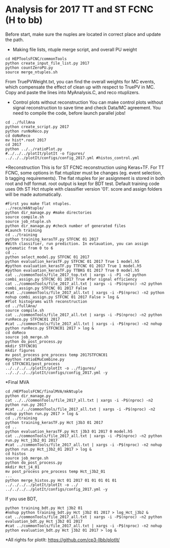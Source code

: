 # Analysis for 2017 TT and ST FCNC (H to bb)

Before start, make sure the nuples are located in correct place and update the path.

  * Making file lists, ntuple merge script,  and overall PU weight
```{.Bash}
cd HEPToolsFCNC/commonTools
python create_input_file_list.py 2017
python countZeroPU.py
source merge_ntuples.sh
```
From TruePVWeight.txt, you can find the overall weights for MC events, which compensate the effect of clean up with respect to TruePV in MC. Copy and paste the lines into MyAnalysis.C, and reco ntuplizers.

  * Control plots without reconstruction
You can make control plots without signal reconstruction to save time and check Data/MC agreement. You need to compile the code, before launch parallel jobs!
```{.Bash}
cd ../fullAna
python create_script.py 2017
python runNoReco.py
cd doNoReco
mv hist*.root 2017
cd 2017
python ../../ratioPlot.py
#../../../plotIt/plotIt -o figures/ ../../../plotIt/configs/config_2017.yml #histos_control.yml
```
  *Reconstruction
This is for ST FCNC reconstruction using Keras+TF. For TT FCNC, some options in flat ntuplizer must be changes (eg. event selection, b tagging requirements). The flat ntuples for jer assignment is stored in both root and hdf format. root output is kept for BDT test. Default training code uses 0th ST Hct ntuple with classifier version '01'. score and assign folders will be made automatically.
```{.Bash}
#First you make flat ntuples.
../reco/mkNtuple/
python dir_manage.py #make directories
source compile.sh
source job_ntuple.sh
python dir_manage.py #check number of generated files
#Launch training
cd ../training
python training_kerasTF.py STFCNC 01 2017
#With classifier, run prediction. In evlauation, you can assign sytematic from 0 to 6
cd ..
python select_model.py STFCNC 01 2017
python evaluation_kerasTF.py STFCNC 01 2017 True 1 model.h5
#python evaluation_kerasTF.py TTFCNC 01 2017 True 1 model.h5
#python evaluation_kerasTF.py TTBKG 01 2017 True 0 model.h5
cat ../commonTools/file_2017_top.txt | xargs -i -P1 -n2 python combi_assign.py STFCNC 01 2017 True #for signal efficiency
cat ../commonTools/file_2017_all.txt | xargs -i -P$(nproc) -n2 python combi_assign.py STFCNC 01 2017 False
#cat ../commonTools/file_2017_all.txt | xargs -i -P$(nproc) -n2 python nohup combi_assign.py STFCNC 01 2017 False > log &
#Plot histograms with reconstruction
cd ../fullAna/
source compile.sh
cat ../commonTools/file_2017_all.txt | xargs -i -P$(nproc) -n2 python runReco.py STFCNC01 2017
#cat ../commonTools/file_2017_all.txt | xargs -i -P$(nproc) -n2 nohup python runReco.py STFCNC01 2017 > log &
cd doReco
source job_merge.sh
python do_post_process.py
mkdir STFCNC01
mkdir figures
mv post_process pre_process temp 2017STFCNC01
#python ratioEMuCombine.py
cd STFCNC01/post_process
../../../../plotIt/plotIt -o ../figures/ ../../../../plotIt/configs/config_2017.yml -y
```
  *Final MVA
```{.Bash}
cd /HEPToolsFCNC/finalMVA/mkNtuple
python dir_manage.py
cat ../../commonTools/file_2017_all.txt | xargs -i -P$(nproc) -n2 python run.py 2017
#cat ../../commonTools/file_2017_all.txt | xargs -i -P$(nproc) -n2 nohup python run.py 2017 > log &
cd ../training
python training_kerasTF.py Hct j3b3 01 2017
cd ..
python evaluation_kerasTF.py Hct j3b3 01 2017 0 model.h5
cat ../commonTools/file_2017_all.txt | xargs -i -P$(nproc) -n2 python run.py Hct_j3b2_01 2017
#cat ../commonTools/file_2017_all.txt | xargs -i -P$(nproc) -n2 nohup python run.py Hct_j3b2_01 2017 > log &
cd histos
source job_merge.sh
python do_post_process.py
mkdir Hct_j4_01
mv post_process pre_process temp Hct_j3b2_01
...
python merge_histos.py Hct 01 2017 01 01 01 01 01
../../../../plotIt/plotIt -o ../ ../../../../plotIt/configs/config_2017.yml -y
```
If you use BDT,
```{.Bash}
python training_bdt.py Hct j3b2 01
#nohup python training_bdt.py Hct j3b2 01 2017 > log_Hct_j3b2 &
cat ../commonTools/file_2017_all.txt | xargs -i -P$(nproc) -n2 python evaluation_bdt.py Hct j3b2 01 2017
#cat ../commonTools/file_2017_all.txt | xargs -i -P$(nproc) -n2 nohup python evaluation_bdt.py Hct j3b2 01 2017 > log &
```


  *All rights for plotIt: https://github.com/cp3-llbb/plotIt/
